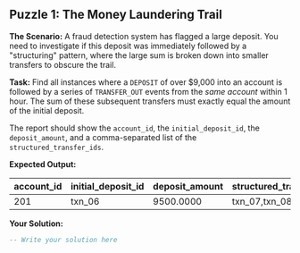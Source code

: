 ## Puzzle 1: The Money Laundering Trail

**The Scenario:** A fraud detection system has flagged a large deposit. You need to investigate if this deposit was immediately followed by a "structuring" pattern, where the large sum is broken down into smaller transfers to obscure the trail.

**Task:** Find all instances where a `DEPOSIT` of over $9,000 into an account is followed by a series of `TRANSFER_OUT` events from the *same account* within 1 hour. The sum of these subsequent transfers must exactly equal the amount of the initial deposit.

The report should show the `account_id`, the `initial_deposit_id`, the `deposit_amount`, and a comma-separated list of the `structured_transfer_ids`.

**Expected Output:**

| account_id | initial_deposit_id | deposit_amount | structured_transfer_ids |
| ---------- | ------------------ | -------------- | ----------------------- |
| 201        | txn_06             | 9500.0000      | txn_07,txn_08,txn_09    |

**Your Solution:**

```sql
-- Write your solution here
```
